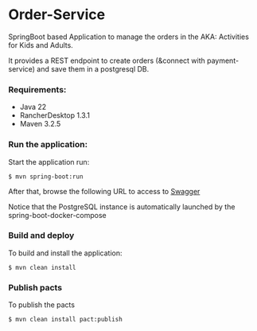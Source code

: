 # Order-Service

SpringBoot based Application to manage the orders in the AKA: Activities for Kids and Adults.

It provides a REST endpoint to create orders (&connect with payment-service) and save them in a postgresql DB.

### Requirements:
- Java 22
- RancherDesktop 1.3.1
- Maven 3.2.5

### Run the application:

Start the application run:

```
$ mvn spring-boot:run
```

After that, browse the following URL to access to [Swagger](http://localhost:8081/order-service/swagger-ui/index.html) 

Notice that the PostgreSQL instance is automatically launched by the spring-boot-docker-compose

### Build and deploy

To build and install the application:

```
$ mvn clean install
```

### Publish pacts

To publish the pacts

```
$ mvn clean install pact:publish
```